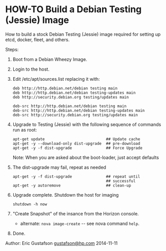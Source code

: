 HOW-TO Build a Debian Testing (Jessie) Image
============================================

How to build a stock Debian Testing (Jessie) image required for setting up etcd, docker, fleet, and others.

Steps: 

1. Boot from a Debian Wheezy Image.

2. Login to the host.

3. Edit /etc/apt/sources.list replacing it with:

    ```
    deb http://http.debian.net/debian testing main
    deb http://http.debian.net/debian testing-updates main
    deb http://security.debian.org testing/updates main
    
    deb-src http://http.debian.net/debian testing main
    deb-src http://http.debian.net/debian testing-updates main
    deb-src http://security.debian.org testing/updates main
    ```
    
4. Upgrade to Testing (Jessie) with the following sequence of commands run as root:

    ```
    apt-get update                           ## Update cache
    apt-get -y --download-only dist-upgrade  ## pre-download
    apt-get -y -f dist-upgrade               ## Force Upgrade
    ```

    Note: When you are asked about the boot-loader, just accept defaults
   
5. The dist-upgrade may fail, repeat as needed
   
    ```
    apt-get -y -f dist-upgrade               ## repeat until
                                             ## successful 
    apt-get -y autoremove                    ## clean-up
    ```

6. Upgrade complete.  Shutdown the host for imaging
   
    ```shutdown -h now```

7. "Create Snapshot" of the insance from the Horizon console.
   - alternate:  ```nova image-create```  -- see nova command ```help```.

8. Done.

Author: Eric Gustafson <gustafson@hp.com> 2014-11-11
